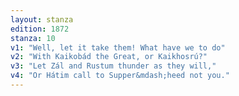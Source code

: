 ```yaml
---
layout: stanza
edition: 1872
stanza: 10
v1: "Well, let it take them! What have we to do"
v2: "With Kaikobád the Great, or Kaikhosrú?"
v3: "Let Zál and Rustum thunder as they will,"
v4: "Or Hátim call to Supper&mdash;heed not you."
---
```

